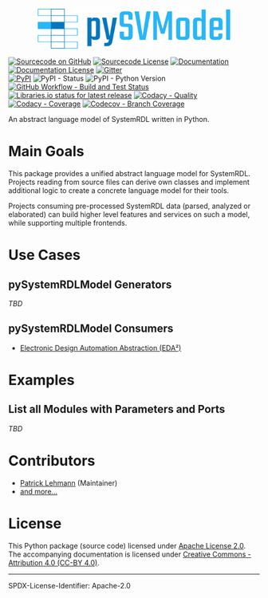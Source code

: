 <p align="center">
  <a title="edaa-org.github.io/pySystemRDLModel" href="https://edaa-org.github.io/pySystemRDLModel"><img height="80px" src="doc/_static/logo.svg"/></a>
</p>

[![Sourcecode on GitHub](https://img.shields.io/badge/pyEDAA-pySystemRDLModel-29b6f6.svg?longCache=true&style=flat-square&logo=GitHub&labelColor=0277bd)](https://GitHub.com/edaa-org/pySystemRDLModel)
[![Sourcecode License](https://img.shields.io/pypi/l/pySystemRDLModel?longCache=true&style=flat-square&logo=Apache&label=code)](LICENSE.md)
[![Documentation](https://img.shields.io/website?longCache=true&style=flat-square&label=edaa-org.github.io%2FpySystemRDLModel&logo=GitHub&logoColor=fff&up_color=blueviolet&up_message=Read%20now%20%E2%9E%9A&url=https%3A%2F%2Fedaa-org.github.io%2FpySystemRDLModel%2Findex.html)](https://edaa-org.github.io/pySystemRDLModel/)
[![Documentation License](https://img.shields.io/badge/doc-CC--BY%204.0-green?longCache=true&style=flat-square&logo=CreativeCommons&logoColor=fff)](LICENSE.md)
[![Gitter](https://img.shields.io/badge/chat-on%20gitter-4db797.svg?longCache=true&style=flat-square&logo=gitter&logoColor=e8ecef)](https://gitter.im/hdl/community)  
[![PyPI](https://img.shields.io/pypi/v/pySystemRDLModel?longCache=true&style=flat-square&logo=PyPI&logoColor=FBE072)](https://pypi.org/project/pySystemRDLModel/)
![PyPI - Status](https://img.shields.io/pypi/status/pySystemRDLModel?longCache=true&style=flat-square&logo=PyPI&logoColor=FBE072)
![PyPI - Python Version](https://img.shields.io/pypi/pyversions/pySystemRDLModel?longCache=true&style=flat-square&logo=PyPI&logoColor=FBE072)  
[![GitHub Workflow - Build and Test Status](https://img.shields.io/github/workflow/status/edaa-org/pySystemRDLModel/Pipeline/main?longCache=true&style=flat-square&label=Build%20and%20Test&logo=GitHub%20Actions&logoColor=FFFFFF)](https://GitHub.com/edaa-org/pySystemRDLModel/actions/workflows/Pipeline.yml)
[![Libraries.io status for latest release](https://img.shields.io/librariesio/release/pypi/pySystemRDLModel?longCache=true&style=flat-square&logo=Libraries.io&logoColor=fff)](https://libraries.io/github/edaa-org/pySystemRDLModel)
[![Codacy - Quality](https://img.shields.io/codacy/grade/39d312bf98244961975559f141c3e000?longCache=true&style=flat-square&logo=Codacy)](https://app.codacy.com/gh/edaa-org/pySystemRDLModel)
[![Codacy - Coverage](https://img.shields.io/codacy/coverage/39d312bf98244961975559f141c3e000?longCache=true&style=flat-square&logo=Codacy)](https://app.codacy.com/gh/edaa-org/pySystemRDLModel)
[![Codecov - Branch Coverage](https://img.shields.io/codecov/c/github/edaa-org/pySystemRDLModel?longCache=true&style=flat-square&logo=Codecov)](https://codecov.io/gh/edaa-org/pySystemRDLModel)

<!--
[![Dependent repos (via libraries.io)](https://img.shields.io/librariesio/dependent-repos/pypi/pySystemRDLModel?longCache=true&style=flat-square&logo=GitHub)](https://GitHub.com/edaa-org/pySystemRDLModel/network/dependents)
[![Requires.io](https://img.shields.io/requires/github/edaa-org/pySystemRDLModel?longCache=true&style=flat-square)](https://requires.io/github/EDAA-ORG/pySystemRDLModel/requirements/?branch=main)
[![Libraries.io SourceRank](https://img.shields.io/librariesio/sourcerank/pypi/pySystemRDLModel?longCache=true&style=flat-square)](https://libraries.io/github/edaa-org/pySystemRDLModel/sourcerank)
-->

An abstract language model of SystemRDL written in Python.


# Main Goals

This package provides a unified abstract language model for SystemRDL.
Projects reading from source files can derive own classes and implement additional logic to create a concrete language
model for their tools.

Projects consuming pre-processed SystemRDL data (parsed, analyzed or elaborated) can build higher level features
and services on such a model, while supporting multiple frontends.


# Use Cases

## pySystemRDLModel Generators

*TBD*

## pySystemRDLModel Consumers

* [Electronic Design Automation Abstraction (EDA²)](https://edaa-org.github.io/)


# Examples

## List all Modules with Parameters and Ports

*TBD*

# Contributors

* [Patrick Lehmann](https://GitHub.com/Paebbels) (Maintainer)
* [and more...](https://GitHub.com/edaa-org/pySystemRDLModel/graphs/contributors)

# License

This Python package (source code) licensed under [Apache License 2.0](LICENSE.md).  
The accompanying documentation is licensed under [Creative Commons - Attribution 4.0 (CC-BY 4.0)](doc/Doc-License.rst).

-------------------------
SPDX-License-Identifier: Apache-2.0
